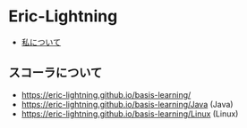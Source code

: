 # Eric-Lightning

- [私について](https://github.com/Eric-lightning)

## スコーラについて

- https://eric-lightning.github.io/basis-learning/
- https://eric-lightning.github.io/basis-learning/Java (Java)
- https://eric-lightning.github.io/basis-learning/Linux (Linux)
